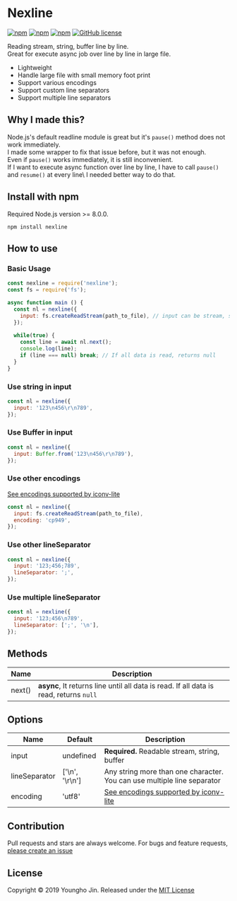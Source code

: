 # Nexline
[![npm](https://img.shields.io/npm/v/nexline.svg)](https://www.npmjs.com/package/nexline)
[![npm](https://img.shields.io/node/v/nexline.svg)](https://www.npmjs.com/package/nexline)
[![npm](https://img.shields.io/npm/dt/nexline.svg)](https://www.npmjs.com/package/nexline)
[![GitHub license](https://img.shields.io/github/license/sharpart555/nexline.svg)](https://github.com/sharpart555/nexline/blob/master/LICENSE)


Reading stream, string, buffer line by line.\
Great for execute async job over line by line in large file.

* Lightweight
* Handle large file with small memory foot print
* Support various encodings
* Support custom line separators
* Support multiple line separators

## Why I made this?
Node.js's default readline module is great but it's `pause()` method does not work immediately.\
I made some wrapper to fix that issue before, but it was not enough.\
Even if `pause()` works immediately, it is still inconvenient.\
If I want to execute async function over line by line, I have to call `pause()` and `resume()` at every line\ 
I needed better way to do that.

## Install with npm
Required Node.js version >= 8.0.0.
```
npm install nexline
```
 
## How to use
### Basic Usage
```js
const nexline = require('nexline');
const fs = require('fs');

async function main () {
  const nl = nexline({
    input: fs.createReadStream(path_to_file), // input can be stream, string and buffer 
  });
  
  while(true) {
    const line = await nl.next();
    console.log(line);
    if (line === null) break; // If all data is read, returns null
  }
}
```

### Use string in input
```js
const nl = nexline({
  input: '123\n456\r\n789', 
});
```

### Use Buffer in input
```js
const nl = nexline({
  input: Buffer.from('123\n456\r\n789'),
});
```

### Use other encodings
[See encodings supported by iconv-lite](https://github.com/ashtuchkin/iconv-lite/wiki/Supported-Encodings)
```js
const nl = nexline({
  input: fs.createReadStream(path_to_file), 
  encoding: 'cp949',
});
```

### Use other lineSeparator
```js
const nl = nexline({
  input: '123;456;789', 
  lineSeparator: ';',
});
```

### Use multiple lineSeparator
```js
const nl = nexline({
  input: '123;456\n789', 
  lineSeparator: [';', '\n'],
});
```

## Methods
| Name          |  Description    |
| ------------- | --------------- |
| next()        | **async**, It returns line until all data is read. If all data is read, returns `null`  |

## Options
| Name          | Default                     |  Description    |
| ------------- | --------------------------- | --------------- |
| input         | undefined                   | **Required.** Readable stream, string, buffer |
| lineSeparator | \['\n', '\r\n'\]            | Any string more than one character. You can use multiple line separator |
| encoding      | 'utf8'                      | [See encodings supported by iconv-lite](https://github.com/ashtuchkin/iconv-lite/wiki/Supported-Encodings) |

## Contribution
Pull requests and stars are always welcome. For bugs and feature requests, [please create an issue](https://github.com/sharpart555/nexline/issues/new)

## License
Copyright &copy; 2019 Youngho Jin. Released under the [MIT License](https://github.com/sharpart555/nexline/blob/master/LICENSE)